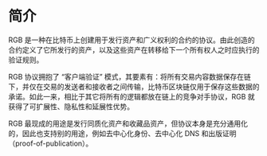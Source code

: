 # 简介

RGB 是一种在比特币上创建用于发行资产和广义权利的合约的协议。由此创造的合约定义了它所发行的资产，以及这些资产在转移给下一个所有权人之时应执行的验证规则。

RGB 协议拥抱了 “客户端验证” 模式，其要素有：将所有交易内容数据保存在链下，并仅在交易的发送者和接收者之间传输，比特币区块链仅用于保存这些数据的承诺。如此一来，相比于其它将所有的逻辑都放在链上的竞争对手协议，RGB 就获得了可扩展性、隐私性和延展性优势。

RGB 最现成的用途是发行同质化资产和收藏品资产，但协议本身是充分通用化的，因此也支持别的用途，例如去中心化身份、去中心化 DNS 和出版证明（proof-of-publication）。
